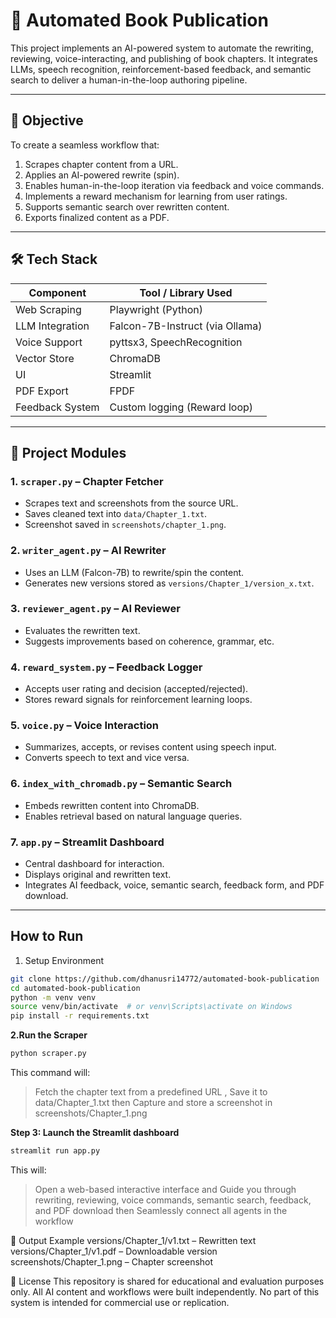 # 📘 Automated Book Publication 

This project implements an AI-powered system to automate the rewriting, reviewing, voice-interacting, and publishing of book chapters. It integrates LLMs, speech recognition, reinforcement-based feedback, and semantic search to deliver a human-in-the-loop authoring pipeline.

---

## 🎯 Objective

To create a seamless workflow that:

1. Scrapes chapter content from a URL.
2. Applies an AI-powered rewrite (spin).
3. Enables human-in-the-loop iteration via feedback and voice commands.
4. Implements a reward mechanism for learning from user ratings.
5. Supports semantic search over rewritten content.
6. Exports finalized content as a PDF.

---



## 🛠️ Tech Stack

| Component            | Tool / Library Used             |
|----------------------|---------------------------------|
| Web Scraping         | Playwright (Python)             |
| LLM Integration      | Falcon-7B-Instruct (via Ollama) |
| Voice Support        | pyttsx3, SpeechRecognition      |
| Vector Store         | ChromaDB                        |
| UI                   | Streamlit                       |
| PDF Export           | FPDF                            |
| Feedback System      | Custom logging (Reward loop)    |

---



## 🧱 Project Modules

### 1. `scraper.py` – Chapter Fetcher
- Scrapes text and screenshots from the source URL.
- Saves cleaned text into `data/Chapter_1.txt`.
- Screenshot saved in `screenshots/chapter_1.png`.

### 2. `writer_agent.py` – AI Rewriter
- Uses an LLM (Falcon-7B) to rewrite/spin the content.
- Generates new versions stored as `versions/Chapter_1/version_x.txt`.

### 3. `reviewer_agent.py` – AI Reviewer
- Evaluates the rewritten text.
- Suggests improvements based on coherence, grammar, etc.

### 4. `reward_system.py` – Feedback Logger
- Accepts user rating and decision (accepted/rejected).
- Stores reward signals for reinforcement learning loops.

### 5. `voice.py` – Voice Interaction
- Summarizes, accepts, or revises content using speech input.
- Converts speech to text and vice versa.

### 6. `index_with_chromadb.py` – Semantic Search
- Embeds rewritten content into ChromaDB.
- Enables retrieval based on natural language queries.

### 7. `app.py` – Streamlit Dashboard
- Central dashboard for interaction.
- Displays original and rewritten text.
- Integrates AI feedback, voice, semantic search, feedback form, and PDF download.

---

## How to Run

1. Setup Environment
```bash
git clone https://github.com/dhanusri14772/automated-book-publication
cd automated-book-publication
python -m venv venv
source venv/bin/activate  # or venv\Scripts\activate on Windows
pip install -r requirements.txt
```

**2.Run the Scraper**
```bash
python scraper.py
```
This command will:

> Fetch the chapter text from a predefined URL , 
> Save it to data/Chapter_1.txt then 
> Capture and store a screenshot in screenshots/Chapter_1.png

**Step 3: Launch the Streamlit dashboard**
```bash
streamlit run app.py
```
This will:

> Open a web-based interactive interface and 
> Guide you through rewriting, reviewing, voice commands, semantic search, feedback, and PDF download then
> Seamlessly connect all agents in the workflow




📂 Output Example
versions/Chapter_1/v1.txt – Rewritten text
versions/Chapter_1/v1.pdf – Downloadable version
screenshots/Chapter_1.png – Chapter screenshot




🔐 License
This repository is shared for educational and evaluation purposes only. All AI content and workflows were built independently. No part of this system is intended for commercial use or replication. 


